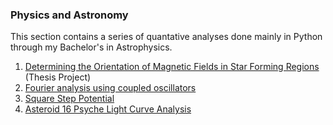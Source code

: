 ### Physics and Astronomy
This section contains a series of quantative analyses done mainly in Python through my Bachelor's in Astrophysics.
1. [Determining the Orientation of Magnetic Fields in Star Forming Regions](1_Star_forming_regions) (Thesis Project)
2. [Fourier analysis using coupled oscillators](2_fourier_Analysis)
3. [Square Step Potential](3_square_step_potential)
4. [Asteroid 16 Psyche Light Curve Analysis](4_16-Psyche)
